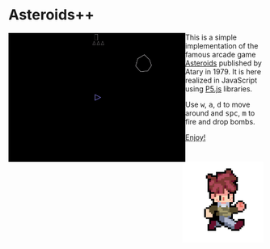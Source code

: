 # Asteroids++

<img align="left" width="350" src="assets/play.gif">

This is a simple implementation of the famous arcade game [Asteroids](https://en.wikipedia.org/wiki/Asteroids_%28video_game%29) published by Atary in 1979. It is here realized in JavaScript using [P5.js](https://p5js.org/) libraries.

Use <kbd>w</kbd>, <kbd>a</kbd>, <kbd>d</kbd> to move around and <kbd>spc</kbd>, <kbd>m</kbd> to fire and drop bombs.

<img align="right" width="160" src="assets/run.gif">

[Enjoy!](https://matteogiorgi.github.io/asteroids_plus_plus/src)
